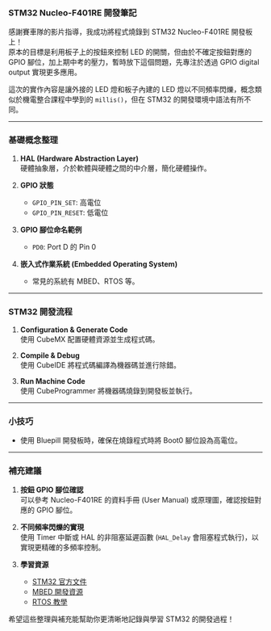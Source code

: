 ### STM32 Nucleo-F401RE 開發筆記

感謝賽車隊的影片指導，我成功將程式燒錄到 STM32 Nucleo-F401RE 開發板上！  
原本的目標是利用板子上的按鈕來控制 LED 的開關，但由於不確定按鈕對應的 GPIO 腳位，加上期中考的壓力，暫時放下這個問題，先專注於透過 GPIO digital output 實現更多應用。

這次的實作內容是讓外接的 LED 燈和板子內建的 LED 燈以不同頻率閃爍，概念類似於機電整合課程中學到的 `millis()`，但在 STM32 的開發環境中語法有所不同。

---

### 基礎概念整理

1. **HAL (Hardware Abstraction Layer)**  
   硬體抽象層，介於軟體與硬體之間的中介層，簡化硬體操作。

2. **GPIO 狀態**  
   - `GPIO_PIN_SET`: 高電位  
   - `GPIO_PIN_RESET`: 低電位  

3. **GPIO 腳位命名範例**  
   - `PD0`: Port D 的 Pin 0

4. **嵌入式作業系統 (Embedded Operating System)**  
   - 常見的系統有 MBED、RTOS 等。

---

### STM32 開發流程

1. **Configuration & Generate Code**  
   使用 CubeMX 配置硬體資源並生成程式碼。

2. **Compile & Debug**  
   使用 CubeIDE 將程式碼編譯為機器碼並進行除錯。

3. **Run Machine Code**  
   使用 CubeProgrammer 將機器碼燒錄到開發板並執行。

---

### 小技巧

- 使用 Bluepill 開發板時，確保在燒錄程式時將 Boot0 腳位設為高電位。

---

### 補充建議

1. **按鈕 GPIO 腳位確認**  
   可以參考 Nucleo-F401RE 的資料手冊 (User Manual) 或原理圖，確認按鈕對應的 GPIO 腳位。

2. **不同頻率閃爍的實現**  
   使用 Timer 中斷或 HAL 的非阻塞延遲函數 (`HAL_Delay` 會阻塞程式執行)，以實現更精確的多頻率控制。

3. **學習資源**  
   - [STM32 官方文件](https://www.st.com/en/development-tools/stm32cubemx.html)  
   - [MBED 開發資源](https://os.mbed.com/)  
   - [RTOS 教學](https://www.freertos.org/)

希望這些整理與補充能幫助你更清晰地記錄與學習 STM32 的開發過程！